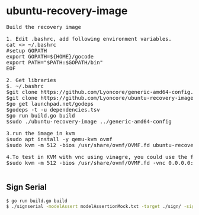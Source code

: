# ubuntu-recovery-image

<pre>
Build the recovery image

1. Edit .bashrc, add following environment variables.
cat <<EOF >> ~/.bashrc
#setup GOPATH
export GOPATH=${HOME}/gocode
export PATH="$PATH:$GOPATH/bin"
EOF

2. Get libraries
$. ~/.bashrc
$git clone https://github.com/Lyoncore/generic-amd64-config.git
$git clone https://github.com/Lyoncore/ubuntu-recovery-image.git
$go get launchpad.net/godeps
$godeps -t -u dependencies.tsv
$go run build.go build
$sudo ./ubuntu-recovery-image ../generic-amd64-config

3.run the image in kvm
$sudo apt install -y qemu-kvm ovmf
$sudo kvm -m 512 -bios /usr/share/ovmf/OVMF.fd ubuntu-recovery.img -net nic -net user

4.To test in KVM with vnc using vinagre, you could use the following commands to start vnc on port 5901.
$sudo kvm -m 512 -bios /usr/share/ovmf/OVMF.fd -vnc 0.0.0.0:1 ubuntu-recovery.img -net nic -net user

</pre>

## Sign Serial
```bash
$ go run build.go build
$ ./signserial -modelAssert modelAssertionMock.txt -target ./sign/ -signServer http://localhost:8080/1.0/sign
```
